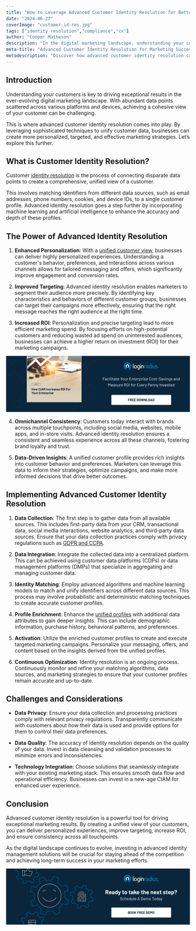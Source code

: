 ```yaml
---
title: "How to Leverage Advanced Customer Identity Resolution for Better Marketing Outcomes"
date: "2024-06-27"
coverImage: "customer-id-res.jpg"
tags: ["identity resolution","compliance","cx"]
author: "Cooper Matheson"
description: "In the digital marketing landscape, understanding your customers is crucial for driving exceptional results. Advanced customer identity resolution unifies disparate data points to create comprehensive customer profiles. This enables personalized experiences, precise targeting, and higher ROI. Explore the power and implementation of this technology to enhance your marketing strategy."
meta-title: "Advanced Customer Identity Resolution for Marketing Success"
metadescription: "Discover how advanced customer identity resolution can transform your marketing strategy by enhancing personalization, improving targeting, and increasing ROI."
---
```

## Introduction

Understanding your customers is key to driving exceptional results in the ever-evolving digital marketing landscape. With abundant data points scattered across various platforms and devices, achieving a cohesive view of your customer can be challenging. 

This is where advanced customer identity resolution comes into play. By leveraging sophisticated techniques to unify customer data, businesses can create more personalized, targeted, and effective marketing strategies. Let’s explore this further. 

## What is Customer Identity Resolution?

Customer [identity resolution](https://www.loginradius.com/blog/growth/what-is-identity-resolution/) is the process of connecting disparate data points to create a comprehensive, unified view of a customer. 

This involves matching identifiers from different data sources, such as email addresses, phone numbers, cookies, and device IDs, to a single customer profile. Advanced identity resolution goes a step further by incorporating machine learning and artificial intelligence to enhance the accuracy and depth of these profiles.

## The Power of Advanced Identity Resolution

1. **Enhanced Personalization**: With a [unified customer view](https://www.loginradius.com/unified-customer-experience/), businesses can deliver highly personalized experiences. Understanding a customer's behavior, preferences, and interactions across various channels allows for tailored messaging and offers, which significantly improve engagement and conversion rates.

2. **Improved Targeting**: Advanced identity resolution enables marketers to segment their audience more precisely. By identifying key characteristics and behaviors of different customer groups, businesses can target their campaigns more effectively, ensuring that the right message reaches the right audience at the right time.

3. **Increased ROI**: Personalization and precise targeting lead to more efficient marketing spend. By focusing efforts on high-potential customers and reducing wasted ad spend on uninterested audiences, businesses can achieve a higher return on investment (ROI) for their marketing campaigns.

[![GD-ciam-roi](GD-ciam-roi.png)](https://www.loginradius.com/resource/guide/ciam-increase-roi-for-enterprise/)

4. **Omnichannel Consistency**: Customers today interact with brands across multiple touchpoints, including social media, websites, mobile apps, and in-store visits. Advanced identity resolution ensures a consistent and seamless experience across all these channels, fostering brand loyalty and trust.

5. **Data-Driven Insights**: A unified customer profile provides rich insights into customer behavior and preferences. Marketers can leverage this data to inform their strategies, optimize campaigns, and make more informed decisions that drive better outcomes.

## Implementing Advanced Customer Identity Resolution

1. **Data Collection**: The first step is to gather data from all available sources. This includes first-party data from your CRM, transactional data, social media interactions, website analytics, and third-party data sources. Ensure that your data collection practices comply with privacy regulations such as [GDPR and CCPA](https://www.loginradius.com/gdpr-and-privacy/).

2. **Data Integration**: Integrate the collected data into a centralized platform. This can be achieved using customer data platforms (CDPs) or data management platforms (DMPs) that specialize in aggregating and managing customer data.

3. **Identity Matching**: Employ advanced algorithms and machine learning models to match and unify identifiers across different data sources. This process may involve probabilistic and deterministic matching techniques to create accurate customer profiles.

4. **Profile Enrichment**: Enhance the [unified profiles](https://www.loginradius.com/customer-profiling/) with additional data attributes to gain deeper insights. This can include demographic information, purchase history, behavioral patterns, and preferences.

5. **Activation**: Utilize the enriched customer profiles to create and execute targeted marketing campaigns. Personalize your messaging, offers, and content based on the insights derived from the unified profiles.

6. **Continuous Optimization**: Identity resolution is an ongoing process. Continuously monitor and refine your matching algorithms, data sources, and marketing strategies to ensure that your customer profiles remain accurate and up-to-date.

## Challenges and Considerations

* **Data Privacy**: Ensure your data collection and processing practices comply with relevant privacy regulations. Transparently communicate with customers about how their data is used and provide options for them to control their data preferences.

* **Data Quality**: The accuracy of identity resolution depends on the quality of your data. Invest in data cleansing and validation processes to minimize errors and inconsistencies.

* **Technology Integration**: Choose solutions that seamlessly integrate with your existing marketing stack. This ensures smooth data flow and operational efficiency. Businesses can invest in a new-age CIAM for enhanced user experience. 

## Conclusion

Advanced customer identity resolution is a powerful tool for driving exceptional marketing results. By creating a unified view of your customers, you can deliver personalized experiences, improve targeting, increase ROI, and ensure consistency across all touchpoints. 

As the digital landscape continues to evolve, investing in advanced identity management solutions will be crucial for staying ahead of the competition and achieving long-term success in your marketing efforts.

[![book-a-demo-loginradius](../../assets/book-a-demo-loginradius.png)](https://www.loginradius.com/book-a-demo/)
